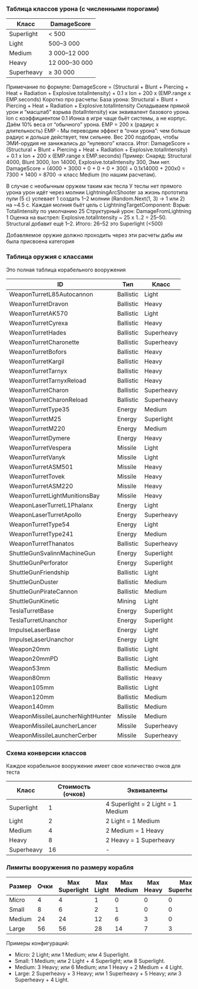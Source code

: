 ### Таблица классов урона (с численными порогами)

| Класс | DamageScore |
|------|-------------|
| Superlight | < 500 |
| Light | 500–3 000 |
| Medium | 3 000–12 000 |
| Heavy | 12 000–30 000 |
| Superheavy | ≥ 30 000 |

Примечание по формуле: DamageScore = (Structural + Blunt + Piercing + Heat + Radiation + Explosive.totalIntensity) + 0.1 x Ion + 200 x (EMP.range x EMP.seconds)
Коротко про расчеты:
База урона: Structural + Blunt + Piercing + Heat + Radiation + Explosive.totalIntensity
Складываем прямой урон и “масштаб” взрыва (totalIntensity) как эквивалент базового урона.
Ion с коэффициентом 0.1
Ионка в игре чаще бьёт системы, а не корпус. Даём 10% веса от “обычного” урона.
EMP = 200 x (радиус x длительность)
EMP - Мы переводим эффект в “очки урона”: чем больше радиус и дольше действует, тем сильнее. Вес 200 подобран, чтобы ЭМИ-орудия не занижались до “нулевого” класса.
Итог:
DamageScore = (Structural + Blunt + Piercing + Heat + Radiation + Explosive.totalIntensity) + 0.1 x Ion + 200 x (EMP.range x EMP.seconds)
Пример:
Снаряд: Structural 4000, Blunt 3000, Ion 14000, Explosive.totalIntensity 300, Эми нет.
DamageScore = (4000 + 3000 + 0 + 0 + 0 + 300) + 0.1x14000 + 200x0
= 7300 + 1400
= 8700 -> класс Medium (по нашим расчетам).

В случае с необычным оружем таким как тесла
У теслы нет прямого урона урон идёт через молнии
LightningArcShooter за жизнь прототипа пули (5 c) успевает 1 создать 1–2 молнии (Random.Next(1, 3) -> 1 или 2) на ~4.5 с.
Каждая молния бьёт цель с LightningTargetComponent:
Взрыв: TotalIntensity по умолчанию 25
Структурный урон: DamageFromLightning 1
Оценка на выстрел:
Explosive.totalIntensity ~ 25 x 1..2 = 25–50.
Structural добавит ещё 1–2.
Итого: 26–52 это Superlight (<500)

Добавляемое оружие должно проходить через эти расчеты дабы им была присвоена категория

### Таблица оружия с классами
Это полная таблица корабельного вооружения

| ID | Тип | Класс |
|----|-----|-------|
| WeaponTurretL85Autocannon | Ballistic | Light |
| WeaponTurretDravon | Ballistic | Heavy |
| WeaponTurretAK570 | Ballistic | Light |
| WeaponTurretCyrexa | Ballistic | Heavy |
| WeaponTurretHades | Ballistic | Superheavy |
| WeaponTurretCharonette | Ballistic | Superheavy |
| WeaponTurretBofors | Ballistic | Heavy |
| WeaponTurretKargil | Ballistic | Heavy |
| WeaponTurretTarnyx | Ballistic | Heavy |
| WeaponTurretTarnyxReload | Ballistic | Heavy |
| WeaponTurretCharon | Ballistic | Superheavy |
| WeaponTurretCharonReload | Ballistic | Superheavy |
| WeaponTurretType35 | Energy | Medium |
| WeaponTurretM25 | Energy | Superlight |
| WeaponTurretM220 | Energy | Medium |
| WeaponTurretDymere | Energy | Heavy |
| WeaponTurretVespera | Missile | Light |
| WeaponTurretVanyk | Missile | Light |
| WeaponTurretASM501 | Missile | Heavy |
| WeaponTurretTovek | Missile | Heavy |
| WeaponTurretASM220 | Missile | Heavy |
| WeaponTurretLightMunitionsBay | Missile | Heavy |
| WeaponLaserTurretL1Phalanx | Energy | Light |
| WeaponLaserTurretApollo | Energy | Superheavy |
| WeaponTurretType54 | Energy | Light |
| WeaponTurretType241 | Energy | Medium |
| WeaponTurretThanatos | Ballistic | Superheavy |
| ShuttleGunSvalinnMachineGun | Energy | Superlight |
| ShuttleGunPerforator | Energy | Superlight |
| ShuttleGunFriendship | Ballistic | Light |
| ShuttleGunDuster | Ballistic | Medium |
| ShuttleGunPirateCannon | Ballistic | Medium |
| ShuttleGunKinetic | Mining | Light |
| TeslaTurretBase | Energy | Superlight |
| TeslaTurretUnanchor | Energy | Superlight |
| ImpulseLaserBase | Energy | Light |
| ImpulseLaserUnanchor | Energy | Light |
| Weapon20mm | Ballistic | Light |
| Weapon20mmPD | Ballistic | Light |
| Weapon53mm | Ballistic | Medium |
| Weapon80mm | Ballistic | Heavy |
| Weapon105mm | Ballistic | Light |
| Weapon120mm | Ballistic | Medium |
| Weapon140mm | Ballistic | Medium |
| WeaponMissileLauncherNightHunter | Missile | Medium |
| WeaponMissileLauncherLancer | Missile | Superheavy |
| WeaponMissileLauncherCerber | Missile | Superheavy |


### Схема конверсии классов
Каждое корабельное вооружение имеет свое количество очков для теста

| Класс | Стоимость (очков) | Эквиваленты |
|------|--------------------|-------------|
| Superlight | 1 | 4 Superlight = 2 Light = 1 Medium |
| Light | 2 | 2 Light = 1 Medium |
| Medium | 4 | 2 Medium = 1 Heavy |
| Heavy | 8 | 2 Heavy = 1 Superheavy |
| Superheavy | 16 | - |

### Лимиты вооружения по размеру корабля

| Размер | Очки       | Max Superlight | Max Light | Max Medium | Max Heavy | Max Superheavy |
|--------|------------|----------------|-----------|------------|-----------|----------------|
| Micro  | 4          | 4              | 1         | 0          | 0         | 0              |
| Small  | 8          | 6              | 2         | 1          | 0         | 0              |
| Medium | 24         | 24             | 12        | 6          | 3         | 0              |
| Large  | 56         | 56             | 28        | 14         | 7         | 3              |

Примеры конфигураций:
- Micro: 2 Light; или 1 Medium; или 4 Superlight.
- Small: 1 Medium; или 2 Light + 4 Superlight; или 8 Superlight.
- Medium: 3 Heavy; или 6 Medium; или 1 Heavy + 2 Medium + 4 Light.
- Large: 2 Superheavy + 3 Heavy; или 1 Superheavy + 5 Heavy; или 3 Superheavy + 4 Light.

